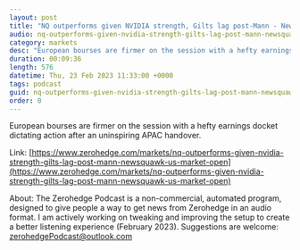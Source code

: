 ```yaml
---
layout: post
title: "NQ outperforms given NVIDIA strength, Gilts lag post-Mann - Newsquawk US Market Open"
audio: nq-outperforms-given-nvidia-strength-gilts-lag-post-mann-newsquawk-us-market-open-0
category: markets
desc: "European bourses are firmer on the session with a hefty earnings docket dictating action after an uninspiring APAC handover."
duration: 00:09:36
length: 576
datetime: Thu, 23 Feb 2023 11:33:00 +0000
tags: podcast
guid: nq-outperforms-given-nvidia-strength-gilts-lag-post-mann-newsquawk-us-market-open-0
order: 0
---
```

European bourses are firmer on the session with a hefty earnings docket dictating action after an uninspiring APAC handover.

Link: [https://www.zerohedge.com/markets/nq-outperforms-given-nvidia-strength-gilts-lag-post-mann-newsquawk-us-market-open](https://www.zerohedge.com/markets/nq-outperforms-given-nvidia-strength-gilts-lag-post-mann-newsquawk-us-market-open)

About: The Zerohedge Podcast is a non-commercial, automated program, designed to give people a way to get news from Zerohedge in an audio format.  I am actively working on tweaking and improving the setup to create a better listening experience (February 2023).  Suggestions are welcome: [zerohedgePodcast@outlook.com](mailto:zerohedgePodcast@outlook.com)